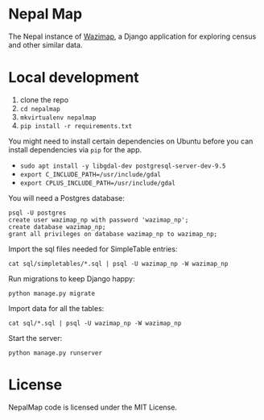 # Nepal Map

The Nepal instance of [Wazimap](https://github.com/Code4SA/wazimap), a Django application for exploring census and other similar data.

# Local development

1. clone the repo
2. ``cd nepalmap``
2. ``mkvirtualenv nepalmap``
3. ``pip install -r requirements.txt``

You might need to install certain dependencies on Ubuntu before you can install dependencies via `pip` for the app.

- `sudo apt install -y libgdal-dev postgresql-server-dev-9.5`
- `export C_INCLUDE_PATH=/usr/include/gdal`
- `export CPLUS_INCLUDE_PATH=/usr/include/gdal`

You will need a Postgres database:

```
psql -U postgres
create user wazimap_np with password 'wazimap_np';
create database wazimap_np;
grant all privileges on database wazimap_np to wazimap_np;
```

Import the sql files needed for SimpleTable entries:
```
cat sql/simpletables/*.sql | psql -U wazimap_np -W wazimap_np
```

Run migrations to keep Django happy:
```
python manage.py migrate
```

Import data for all the tables:

```
cat sql/*.sql | psql -U wazimap_np -W wazimap_np
```

Start the server:
```
python manage.py runserver
```


# License

NepalMap code is licensed under the MIT License.
